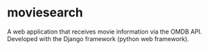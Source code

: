 # moviesearch
A web application that receives movie information via the OMDB API. Developed with the Django framework (python web framework).
